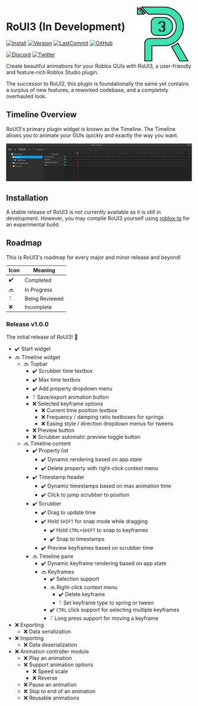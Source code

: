 <img width="30%" image-rendering="crisp-edges" src="./assets/logo-0.5x.png" align="right">

# RoUI3 (In Development)

[![Install](https://img.shields.io/badge/install-RoUI3-inactive?style=flat-square)](#)
[![Version](https://img.shields.io/github/package-json/v/astrealRBLX/RoUI3?color=blueviolet&style=flat-square)](#)
[![LastCommit](https://img.shields.io/github/last-commit/astrealRBLX/RoUI3?color=green&style=flat-square)](#)
[![GitHub](https://img.shields.io/github/license/astrealRBLX/RoUI3?style=flat-square)](#)

[![Discord](https://img.shields.io/discord/826998257548132373?label=discord&style=flat-square)](https://discord.gg/adX793grNf)
[![Twitter](https://img.shields.io/twitter/follow/astrealdev?color=blue&style=flat-square)](https://twitter.com/intent/follow?original_referer=https%3A%2F%2Fpublish.twitter.com%2F&ref_src=twsrc%5Etfw%7Ctwcamp%5Ebuttonembed%7Ctwterm%5Efollow%7Ctwgr%5Eastrealdev&region=follow_link&screen_name=astrealdev) 

Create beautiful animations for your Roblox GUIs with RoUI3, a user-friendly and feature-rich Roblox Studio plugin.

The successor to RoUI2, this plugin is foundationally the same yet contains a surplus of new features, a reworked codebase, and a completely overhauled look.

## Timeline Overview

RoUI3's primary plugin widget is known as the Timeline. The Timeline allows you to animate your GUIs quickly and exactly the way you want.

![Timeline Overview](assets/TimelineOverview.png)

## Installation

A stable release of RoUI3 is not currently available as it is still in development. However, you may compile RoUI3 yourself using [roblox-ts](https://roblox-ts.com/) for an experimental build.

<!-- You can install the latest stable release of RoUI3 directly from the Roblox marketplace [here](#). Alternatively, you can compile the source yourself using [roblox-ts](https://roblox-ts.com/) for the most recent and experimental version. -->

## Roadmap

This is RoUI3's roadmap for every major and minor release and beyond!

| Icon | Meaning           |
|------|-------------------|
| ✔️  | Completed         |
| 🔜  | In Progress       |
| ❔   | Being Reviewed    |
| ❌  | Incomplete        |


### Release v1.0.0

The initial release of RoUI3! 🥳

- ✔️ Start widget
- 🔜 Timeline widget
  - 🔜 Topbar
    - ✔️ Scrubber time textbox
    - ✔️ Max time textbox
    - ✔️ Add property dropdown menu
    - ❔ Save/export animation button
    - ❌ Selected keyframe options
      - ❌ Current time position textbox
      - ❌ Frequency / damping ratio textboxes for springs
      - ❌ Easing style / direction dropdown menus for tweens
    - ❌ Preview button
    - ❌ Scrubber automatic preview toggle button
  - 🔜 Timeline content
    - ✔️ Property list
      - ✔️ Dynamic rendering based on app state
      - ✔️ Delete property with right-click context menu
    - ✔️ Timestamp header
      - ✔️ Dynamic timestamps based on max animation time
      - ✔️ Click to jump scrubber to position
    - ✔️ Scrubber
      - ✔️ Drag to update time
      - ✔️ Hold `SHIFT` for snap mode while dragging
        - ✔️ Hold `CTRL+SHIFT` to snap to keyframes
        - ✔️ Snap to timestamps
      - ✔️ Preview keyframes based on scrubber time
    - 🔜 Timeline pane
      - ✔️ Dynamic keyframe rendering based on app state
      - 🔜 Keyframes
        - ✔️ Selection support
        - 🔜 Right-click context menu
          - ✔️ Delete keyframe
          - ❔ Set keyframe type to spring or tween
        - ✔️ `CTRL` click support for selecting multiple keyframes
        - ❔ Long press support for moving a keyframe
- ❌ Exporting
  - ❌ Data serialization
- ❌ Importing
  - ❌ Data deserialization
- ❌ Animation controller module
  - ❌ Play an animation
  - ❌ Support animation options
    - ❌ Speed scale
    - ❌ Reverse
  - ❌ Pause an animation
  - ❌ Skip to end of an animation
  - ❌ Reusable animations
